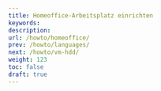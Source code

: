 ```yaml
---
title: Homeoffice-Arbeitsplatz einrichten
keywords:
description:
url: /howto/homeoffice/
prev: /howto/languages/
next: /howto/vm-hdd/
weight: 123
toc: false
draft: true
---
```


